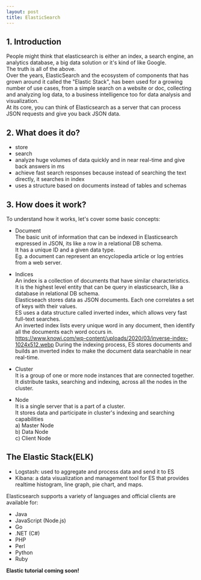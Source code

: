 ```yaml
---
layout: post
title: ElasticSearch
---
```


## 1. Introduction  
People might think that elasticsearch is either an index, a search engine, an analytics database, a big data solution or it's kind of like Google.  
The truth is all of the above.  
Over the years, ElasticSearch and the ecosystem of components that has grown around it called the "Elastic Stack",
has been used for a growing number of use cases, from a simple search on a website or doc, collecting and analyzing log data, to a business intelligence too for data analysis and visualization.  
At its core, you can think of Elasticsearch as a server that can process JSON requests and give you back JSON data.  

## 2. What does it do?  
- store  
- search  
- analyze huge volumes of data quickly and in near real-time and give back answers in ms  
- achieve fast search responses because instead of searching the text directly, it searches in index  
- uses a structure based on documents instead of tables and schemas  


## 3. How does it work?  
To understand how it works, let's cover some basic concepts:  
- Document  
  The basic unit of information that can be indexed in Elasticsearch expressed in JSON, its like a row in a relational DB schema.  
  It has a unique ID and a given data type.  
  Eg. a document can represent an encyclopedia article or log entries from a web server.  
  
- Indices  
  An index is a collection of documents that have similar characteristics.  
  It is the highest level entity that can be query in elasticsearch, like a database in relational DB schema.  
  Elasticseach stores data as JSON documents. Each one correlates a set of keys with their values.  
  ES uses a data structure called inverted index, which allows very fast full-text searches.  
  An inverted index lists every unique word in any document, then identify all the documents each word occurs in.  
  https://www.knowi.com/wp-content/uploads/2020/03/inverse-index-1024x512.webp
  During the indexing process, ES stores documents and builds an inverted index to make the document data searchable in near real-time.  
  
- Cluster  
  It is a group of one or more node instances that are connected together.  
  It distribute tasks, searching and indexing, across all the nodes in the cluster.  
  
- Node  
  It is a single server that is a part of a cluster.  
  It stores data and participate in cluster's indexing and searching capabilities  
  a) Master Node  
  b) Data Node  
  c) Client Node  

## The Elastic Stack(ELK)  
- Logstash: used to aggregate and process data and send it to ES  
- Kibana: a data visualization and management tool for ES that provides realtime histogram, line graph, pie chart, and maps.  


Elasticsearch supports a variety of languages and official clients are available for:  
- Java  
- JavaScript (Node.js)  
- Go  
- .NET (C#)  
- PHP  
- Perl  
- Python  
- Ruby  

**Elastic tutorial coming soon!**
